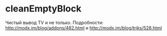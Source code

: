 cleanEmptyBlock
===============
Чистый вывод TV и не только. Подробности: http://modx.im/blog/addons/482.html и http://modx.im/blog/triks/528.html

